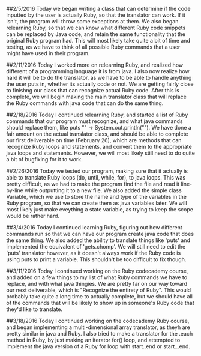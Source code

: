 ##2/5/2016
Today we began writing a class that can determine if the code inputted by the user is actually Ruby, so that the translator can work.
If it isn't, the program will throw some exceptions at them. We also began relearning Ruby, so that we can know what different Ruby
code snippets can be replaced by Java code, and retain the same functionality that the original Ruby program had. This will most
likely take quite a bit of time and testing, as we have to think of all possible Ruby commands that a user might have used in their
program.

##2/11/2016
Today I worked more on relearning Ruby, and realized how different of a programming language it is from java. I also now realize how
hard it will be to do the translator, as we have to be able to handle anything the user puts in, whether its actually code or not. We
are getting fairly close to finishng our class that can recognize actual Ruby code. After this is complete, we will begin making the
main translator class that will replace the Ruby commands with java code that can do the same thing.

##2/18/2016
Today I continued relearning Ruby, and started a list of Ruby commands that our program must recognize, and what java commands should
replace them, like puts "" -> System.out.println(""). We have done a fair amount on the actual translator class, and should be able
to complete our first deliverable on time (February 26), which are methods that can recognize Ruby loops and statements, and convert
them to the appropriate java loops and statements. However, we will most likely still need to do quite a bit of bugfixing for it to
work.

##2/26/2016
Today we tested our program, making sure that it actually is able to translate Ruby loops (do, until, while, for), to java loops. This
was pretty difficult, as we had to make the program find the file and read it line-by-line while outputting it to a new file. We also
added the simple class Variable, which we use to store the name and type of the variables in the Ruby program, so that we can create
them as java variables later. We will most likely just make eveything a state variable, as trying to keep the scope would be rather
hard.

##3/4/2016
Today I continued learning Ruby, figuring out how different commands run so that we can have our program create java code that does
the same thing. We also added the ability to translate things like 'puts' and implemented the equivalent of 'gets.chomp'. We will
still need to edit the 'puts' translator however, as it doesn't always work if the Ruby code is using puts to print a variable. This
shouldn't be too difficult to fix though.

##3/11/2016
Today I continued working on the Ruby codecademy course, and added on a few things to my list of what Ruby commands we have to
replace, and with what java thingies. We are pretty far on our way toward our next deliverable, which is "Recognize the entirety of
Ruby". This would probably take quite a long time to actually complete, but we should have all of the commands that will be likely to
show up in someone's Ruby code that they'd like to translate.

##3/18/2016
Today I continued working on the codecademy Ruby course, and began implementing a multi-dimensional array translator, as theyh are pretty similar in java and Ruby. I also tried to make a translator for the .each method in Ruby, by just making an iterator for() loop, and attempted to implement the java version of a Ruby for loop with start..end or start...end.
